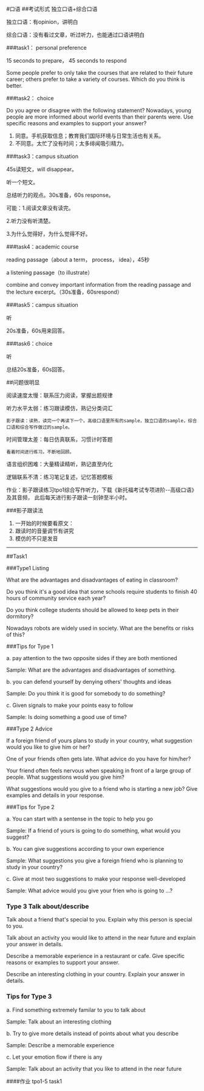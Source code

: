 #口语
##考试形式
独立口语+综合口语

独立口语：有opinion，讲明白

综合口语：没有看过文章，听过听力，也能通过口语讲明白

###task1： personal preference

15 seconds to prepare， 45 seconds to respond

Some people prefer to only take the courses that are related to their future career; others prefer to take a variety of courses. Which do you think is better.

###task2： choice

Do you agree or disagree with the following statement? Nowadays, young people are more informed about world events than their parents were. Use specific reasons and examples to support your answer?

1. 同意。手机获取信息；教育我们国际环境与日常生活也有关系。
2. 不同意。太忙了没有时间；太多绯闻吸引精力。

###task3：campus situation

45s读短文，will disappear。

听一个短文。

总结听力的观点。30s准备，60s response。

可能：1.阅读文章没有读完。

2.听力没有听清楚。

3.为什么觉得好，为什么觉得不好。

###task4：academic course

reading passage（about a term， process， idea），45秒

a listening passage（to illustrate）

combine and convey important information from the reading passage and the lecture excerpt。（30s准备，60srespond）

###task5：campus situation

听

20s准备，60s用来回答。

###task6：choice

听

总结20s准备，60s回答。

##问题很明显

阅读速度太慢：联系压力阅读，掌握出题规律

听力水平太弱：练习跟读模仿，熟记分类词汇

	影子跟读：读熟，读完一个再读下一个。高级口语里所有的sample，独立口语的sample，综合口语和综合写作做过的sample。

时间管理太差：每日仿真联系，习惯计时答题

	看着时间进行练习。不断地回顾。

语言组织困难：大量精读精听，熟记直至内化

逻辑联系不清：练习笔记复述，记忆答题模板

作业：影子跟读练习tpo1综合写作听力，下载《新托福考试专项进阶--高级口语》及其音频， 此后每天进行影子跟读一刻钟至半小时。

###影子跟读法

1. 一开始的时候要看原文：
2. 跟读时的音量调节有讲究
3. 模仿的不只是发音

***


##Task1 

###Type1 Listing

What are the advantages and disadvantages of eating in classroom?

Do you think it's a good idea that some schools require students to finish 40 hours of community service each year?

Do you think college students should be allowed to keep pets in their dormitory?

Nowadays robots are widely used in society. What are the benefits or risks of this?

###Tips for Type 1

a. pay attention to the two opposite sides if they are both mentioned

Sample: What are the advantages and disadvantages of something.

b. you can defend yourself by denying others' thoughts and ideas

Sample: Do you think it is good for somebody to do something?

c. Given signals to make your points easy to follow

Sample: Is doing something a good use of time?

###Type 2 Advice

If a foreign friend of yours plans to study in your country, what suggestion would you like to give him or her?

One of your friends often gets late. What advice do you have for him/her?

Your friend often feels nervous when speaking in front of a large group of people. What suggestions would you give him?

What suggestions would you give to a friend who is starting a new job? Give examples and details in your response.

###Tips for Type 2

a. You can start with a sentense in the topic to help you go

Sample: If a friend of yours is going to do something, what would you suggest?

b. You can give suggestions according to your own experience 

Sample: What suggestions you give a foreign friend who is planning to study in your country?

c. Give at most two suggestions to make your response well-developed

Sample: What advice would you give your frien who is going to ...?

### Type 3 Talk about/describe

Talk about a friend that's special to you. Explain why this person is special to you.

Talk about an activity you would like to attend in the near future and explain your answer in details.

Describe a memorable experience in a restaurant or cafe. Give specific reasons or examples to support your answer.

Describe an interesting clothing in your country. Explain your answer in details.

### Tips for Type 3

a. Find something extremely familar to you to talk about

Sample: Talk about an interesting clothing

b. Try to give more details instead of points about what you describe

Sample: Describe a memorable experience

c. Let your emotion flow if there is any

Sample: Talk about an activity that you like to attend in the near future

####作业 tpo1-5 task1
